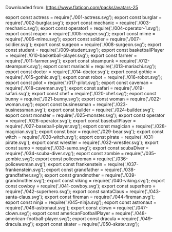 Downloaded from: https://www.flaticon.com/packs/avatars-25

export const actress = require('./001-actress.svg');
export const burglar = require('./002-burglar.svg');
export const mechanic = require('./003-mechanic.svg');
export const operator1 = require('./004-operator-1.svg');
export const reaper = require('./005-reaper.svg');
export const mime = require('./006-mime.svg');
export const soldier = require('./007-soldier.svg');
export const surgeon = require('./008-surgeon.svg');
export const student = require('./009-student.svg');
export const basketballPlayer = require('./010-basketball-player.svg');
export const farmer = require('./011-farmer.svg');
export const steampunk = require('./012-steampunk.svg');
export const mariachi = require('./013-mariachi.svg');
export const doctor = require('./014-doctor.svg');
export const gothic = require('./015-gothic.svg');
export const robot = require('./016-robot.svg');
export const pilot = require('./017-pilot.svg');
export const caveman = require('./018-caveman.svg');
export const safari = require('./019-safari.svg');
export const chef = require('./020-chef.svg');
export const bunny = require('./021-bunny.svg');
export const woman = require('./022-woman.svg');
export const businessman = require('./023-businessman.svg');
export const builder = require('./024-builder.svg');
export const monster = require('./025-monster.svg');
export const operator = require('./026-operator.svg');
export const baseballPlayer = require('./027-baseball-player.svg');
export const magician = require('./028-magician.svg');
export const bear = require('./029-bear.svg');
export const witch = require('./030-witch.svg');
export const pirate = require('./031-pirate.svg');
export const wrestler = require('./032-wrestler.svg');
export const sumo = require('./033-sumo.svg');
export const scubaDiver = require('./034-scuba-diver.svg');
export const zombie = require('./035-zombie.svg');
export const policewoman = require('./036-policewoman.svg');
export const frankenstein = require('./037-frankenstein.svg');
export const grandfather = require('./038-grandfather.svg');
export const grandmother = require('./039-grandmother.svg');
export const viking = require('./040-viking.svg');
export const cowboy = require('./041-cowboy.svg');
export const superhero = require('./042-superhero.svg');
export const santaClaus = require('./043-santa-claus.svg');
export const fireman = require('./044-fireman.svg');
export const ninja = require('./045-ninja.svg');
export const astronaut = require('./046-astronaut.svg');
export const clown = require('./047-clown.svg');
export const americanFootballPlayer = require('./048-american-football-player.svg');
export const dracula = require('./049-dracula.svg');
export const skater = require('./050-skater.svg');